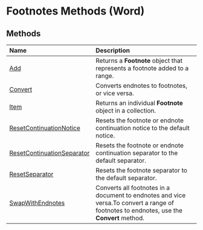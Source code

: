 
# Footnotes Methods (Word)

## Methods



|**Name**|**Description**|
|:-----|:-----|
|[Add](952a90b0-f550-820b-15e7-82bad3cc201f.md)|Returns a  **Footnote** object that represents a footnote added to a range.|
|[Convert](6d703b30-b0a5-bf33-4ae8-c6574cceae99.md)|Converts endnotes to footnotes, or vice versa.|
|[Item](4d8971ec-1112-3459-f0b3-a3b89e1f1218.md)|Returns an individual  **Footnote** object in a collection.|
|[ResetContinuationNotice](7a5d4a70-bd00-2b24-619d-e7a8b50bf8f9.md)|Resets the footnote or endnote continuation notice to the default notice.|
|[ResetContinuationSeparator](edb1dae6-3e62-b625-0982-64dec3b654c9.md)|Resets the footnote or endnote continuation separator to the default separator.|
|[ResetSeparator](252633ab-a9a1-6dbe-7821-5c7969175996.md)|Resets the footnote separator to the default separator.|
|[SwapWithEndnotes](ca92057d-e4f4-8931-83ad-73799fe830ea.md)|Converts all footnotes in a document to endnotes and vice versa.To convert a range of footnotes to endnotes, use the  **Convert** method.|
